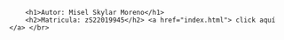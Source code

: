 <!DOCTYPE html>
<html>
<body>

        <h1>Autor: Misel Skylar Moreno</h1>
        <h2>Matricula: zS22019945</h2> <a href="index.html"> click aquí </a> </br>
</body>
</html>
